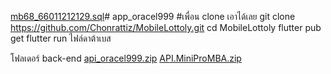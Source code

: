 [mb68_66011212129.sql](https://github.com/user-attachments/files/22177120/mb68_66011212129.sql)# app_oracel999
#เพื่อน clone เอาได้เลย
git clone https://github.com/Chonrattiz/MobileLottoly.git
cd MobileLottoly
flutter pub get
flutter run
ไฟล์ดาต้าเบส



โฟลเดอร์ back-end 
[api_oracel999.zip](https://github.com/user-attachments/files/22175719/api_oracel999.zip)
[API.MiniProMBA.zip](https://github.com/user-attachments/files/22175722/API.MiniProMBA.zip)
